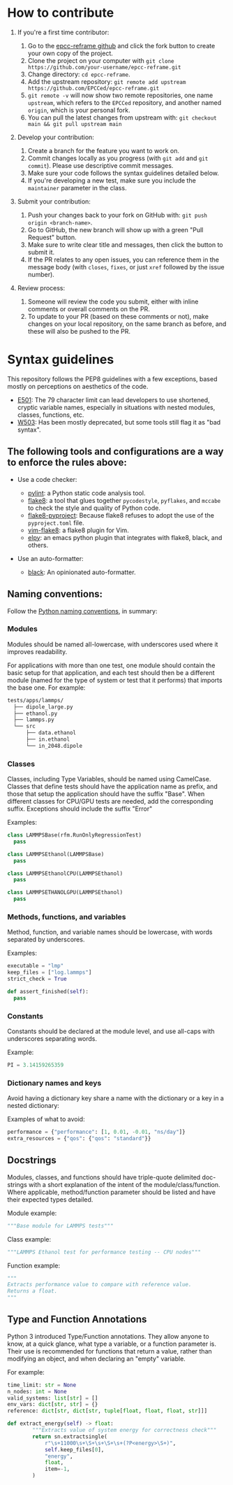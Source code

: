 # How to contribute

1. If you're a first time contributor:
    1. Go to the [epcc-reframe github](https://github.com/EPCCed/epcc-reframe/) and click the fork button to create your own copy of the project.
    2. Clone the project on your computer with `git clone https://github.com/your-username/epcc-reframe.git`
    3. Change directory: `cd epcc-reframe`.
    4. Add the upstream repository: `git remote add upstream https://github.com/EPCCed/epcc-reframe.git`
    5. `git remote -v` will now show two remote repositories, one name `upstream`, which refers to the `EPCCed` repository, and another named `origin`, which is your personal fork.
    6. You can pull the latest changes from upstream with: `git checkout main && git pull upstream main`

2. Develop your contribution:
    1. Create a branch for the feature you want to work on.
    2. Commit changes locally as you progress (with `git add` and `git commit`). Please use descriptive commit messages.
    3. Make sure your code follows the syntax guidelines detailed below.
    4. If you're developing a new test, make sure you include the `maintainer` parameter in the class.

3. Submit your contribution:
    1. Push your changes back to your fork on GitHub with: `git push origin <branch-name>`.
    2. Go to GitHub, the new branch will show up with a green "Pull Request" button.
    3. Make sure to write clear title and messages, then click the button to submit it.
    4. If the PR relates to any open issues, you can reference them in the message body (with `closes`, `fixes`, or just `xref` followed by the issue number).

4. Review process:
    1. Someone will review the code you submit, either with inline comments or overall comments on the PR.
    2. To update to your PR (based on these comments or not), make changes on your local repository, on the same branch as before, and these will also be pushed to the PR.

# Syntax guidelines

This repository follows the PEP8 guidelines with a few exceptions, based mostly on perceptions on aesthetics of the code.
- [E501](https://www.flake8rules.com/rules/E501.html): The 79 character limit can lead developers to use shortened, cryptic variable names, especially in situations with nested modules, classes, functions, etc.
- [W503](https://www.flake8rules.com/rules/W503.html): Has been mostly deprecated, but some tools still flag it as "bad syntax".

## The following tools and configurations are a way to enforce the rules above:

- Use a code checker:
  - [pylint](https://pypi.org/project/pylint/): a Python static code analysis tool.
  - [flake8](https://flake8.pycqa.org/en/latest/): a tool that glues together `pycodestyle`, `pyflakes`, and `mccabe` to check the style and quality of Python code.
  - [flake8-pyproject](https://pypi.org/project/Flake8-pyproject/): Because flake8 refuses to adopt the use of the `pyproject.toml` file.
  - [vim-flake8](https://github.com/nvie/vim-flake8): a flake8 plugin for Vim.
  - [elpy](https://github.com/jorgenschaefer/elpy): an emacs python plugin that integrates with flake8, black, and others.

- Use an auto-formatter:
  - [black](https://black.readthedocs.io/en/stable/index.html#): An opinionated auto-formatter.

## Naming conventions:

Follow the [Python naming conventions](https://peps.python.org/pep-0008/#naming-conventions), in summary:

### Modules

Modules should be named all-lowercase, with underscores used where it improves readability.

For applications with more than one test, one module should contain the basic setup for that application, and each test should then be a different module (named for the type of system or test that it performs) that imports the base one.
For example:


```bash
tests/apps/lammps/
  ├── dipole_large.py
  ├── ethanol.py
  ├── lammps.py
  └── src
      ├── data.ethanol
      ├── in.ethanol
      └── in_2048.dipole
```

### Classes

Classes, including Type Variables, should be named using CamelCase.
Classes that define tests should have the application name as prefix, and those that setup the application should have the suffix "Base".
When different classes for CPU/GPU tests are needed, add the corresponding suffix.
Exceptions should include the suffix "Error"

Examples:

```python
class LAMMPSBase(rfm.RunOnlyRegressionTest)
  pass

class LAMMPSEthanol(LAMMPSBase)
  pass

class LAMMPSEthanolCPU(LAMMPSEthanol)
  pass

class LAMMPSETHANOLGPU(LAMMPSEthanol)
  pass
```

### Methods, functions, and variables

Method, function, and variable names should be lowercase, with words separated by underscores.

Examples:

```python
executable = "lmp"
keep_files = ["log.lammps"]
strict_check = True

def assert_finished(self):
  pass
```

### Constants

Constants should be declared at the module level, and use all-caps with underscores separating words.

Example:

```python
PI = 3.14159265359
```

### Dictionary names and keys

Avoid having a dictionary key share a name with the dictionary or a key in a nested dictionary:

Examples of what to avoid:

```python
performance = {"performance": [1, 0.01, -0.01, "ns/day"]}
extra_resources = {"qos": {"qos": "standard"}}
```

## Docstrings

Modules, classes, and functions should have triple-quote delimited doc-strings with a short explanation of the intent of the module/class/function.
Where applicable, method/function parameter should be listed and have their expected types detailed.

Module example:

```python
"""Base module for LAMMPS tests"""
```

Class example:

```python
"""LAMMPS Ethanol test for performance testing -- CPU nodes"""
```

Function example:

```python
"""
Extracts performance value to compare with reference value.
Returns a float.
"""
```

## Type and Function Annotations

Python 3 introduced Type/Function annotations. They allow anyone to know, at a quick glance, what type a variable, or a function parameter is.
Their use is recommended for functions that return a value, rather than modifying an object, and when declaring an "empty" variable.

For example:

```python
time_limit: str = None
n_nodes: int = None
valid_systems: list[str] = []
env_vars: dict[str, str] = {}
reference: dict[str, dict[str, tuple[float, float, float, str]]]

def extract_energy(self) -> float:
        """Extracts value of system energy for correctness check"""
        return sn.extractsingle(
            r"\s+11000\s+\S+\s+\S+\s+(?P<energy>\S+)",
            self.keep_files[0],
            "energy",
            float,
            item=-1,
        )
```
